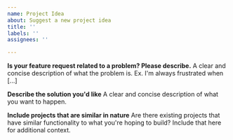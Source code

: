 ```yaml
---
name: Project Idea
about: Suggest a new project idea
title: ''
labels: ''
assignees: ''

---
```


**Is your feature request related to a problem? Please describe.**
A clear and concise description of what the problem is. Ex. I'm always frustrated when [...]

**Describe the solution you'd like**
A clear and concise description of what you want to happen.

**Include projects that are similar in nature**
Are there existing projects that have similar functionality to what you're hoping to build? Include that here for additional context.
